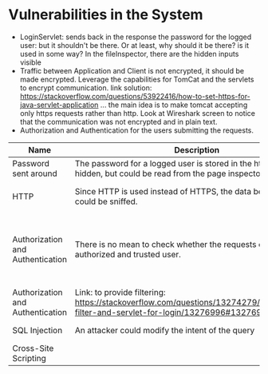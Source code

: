 # Vulnerabilities in the System

- LoginServlet: sends back in the response the password for the logged user: but it shouldn't be there. 
Or at least, why should it be there? is it used in some way?
In the fileInspector, there are the hidden inputs visible
- Traffic between Application and Client is not encrypted, it should be made encrypted. 
Leverage the capabilities for TomCat and the servlets to encrypt communication.
link solution: https://stackoverflow.com/questions/53922416/how-to-set-https-for-java-servlet-application
 ... the main idea is to make tomcat accepting only https requests rather than http.
Look at Wireshark screen to notice that the communication was not encrypted and in plain text.
- Authorization and Authentication for the users submitting the requests. 

| Name                             | Description                                                                                                                            | Solution                                                                                                                                                                                                            |
|----------------------------------|----------------------------------------------------------------------------------------------------------------------------------------|---------------------------------------------------------------------------------------------------------------------------------------------------------------------------------------------------------------------|
| Password sent around             | The password for a logged user is stored in the html page, it is hidden, but could be read from the page inspector.                    | Remove the password form the webpage, since it is useless                                                                                                                                                           |
| HTTP                             | Since HTTP is used instead of HTTPS, the data being exchanged could be sniffed.                                                        | Adopt HTTPS communication to encrypt and hide the exchange of information                                                                                                                                           |
| Authorization and Authentication | There is no mean to check whether the requests come from an authorized and trusted user.                                               | Add an authorization and authentication mechanisms. https://www.mulesoft.com/tcat/tomcat-ssl maybe useful to set up the HTTPs mechanism. SSL-mechanism could be used to ensure confidentiality during data exchange |
| Authorization and Authentication | Link: to provide filtering: https://stackoverflow.com/questions/13274279/authentication-filter-and-servlet-for-login/13276996#13276996 |                                                                                                                                                                                                                     |
| SQL Injection                    | An attacker could modify the intent of the query                                                                                       | With Parametrized Queries, this is not possible anymore.                                                                                                                                                            |
| Cross-Site Scripting             |                                                                                                                                        | TODO: no solution yet!                                                                                                                                                                                              |
